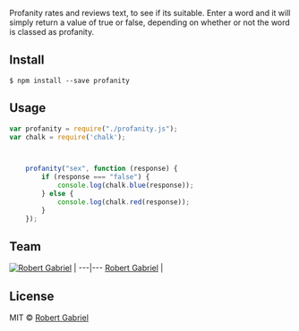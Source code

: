 

Profanity rates and reviews text, to see if its suitable. Enter a word and it will simply return a value of true or false, depending on whether or not the word is classed as profanity.


## Install

```
$ npm install --save profanity
```

## Usage

```js
var profanity = require("./profanity.js");
var chalk = require('chalk');



    profanity("sex", function (response) {
        if (response === "false") {
            console.log(chalk.blue(response));
        } else {
            console.log(chalk.red(response));
        }
    });

```

## Team

[![Robert Gabriel](https://avatars2.githubusercontent.com/u/6218780?v=3&s=460)](http://www.projectbird.com) | 
---|---
[Robert Gabriel](http://www.projectbird.com)  |


## License

MIT © [Robert Gabriel](http://www.projectbird.com) 
